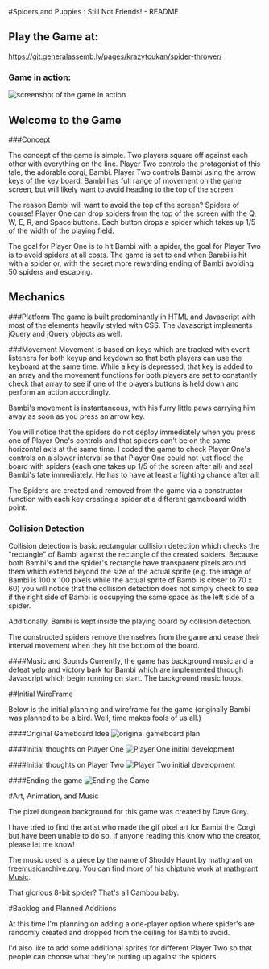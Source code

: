 #Spiders and Puppies : Still Not Friends! - README

## Play the Game at:
https://git.generalassemb.ly/pages/krazytoukan/spider-thrower/

### Game in action:
![screenshot of the game in action](https://i.imgur.com/FE9IVeA.png)

## Welcome to the Game

###Concept

The concept of the game is simple. Two players square off against each other with everything on the line. Player Two controls the protagonist of this tale, the adorable corgi, Bambi. Player Two controls Bambi using the arrow keys of the key board.  Bambi has full range of movement on the game screen, but will likely want to avoid heading to the top of the screen.

The reason Bambi will want to avoid the top of the screen? Spiders of course! Player One can drop spiders from the top of the screen with the Q, W, E, R, and Space buttons.  Each button drops a spider which takes up 1/5 of the width of the playing field. 

The goal for Player One is to hit Bambi with a spider, the goal for Player Two is to avoid spiders at all costs.  The game is set to end when Bambi is hit with a spider or, with the secret more rewarding ending of Bambi avoiding 50 spiders and escaping.

## Mechanics

###Platform
The game is built predominantly in HTML and Javascript with most of the elements heavily styled with CSS.  The Javascript implements jQuery and jQuery objects as well.


###Movement
Movement is based on keys which are tracked with event listeners for both keyup and keydown so that both players can use the keyboard at the same time.  While a key is depressed, that key is added to an array and the movement functions for both players are set to constantly check that array to see if one of the players buttons is held down and perform an action accordingly.

Bambi's movement is instantaneous, with his furry little paws carrying him away as soon as you press an arrow key.

You will notice that the spiders do not deploy immediately when you press one of Player One's controls and that spiders can't be on the same horizontal axis at the same time.  I coded the game to check Player One's controls on a slower interval so that Player One could not just flood the board with spiders (each one takes up 1/5 of the screen after all) and seal Bambi's fate immediately.  He has to have at least a fighting chance after all!

The Spiders are created and removed from the game via a constructor function with each key creating a spider at a different gameboard width point.

### Collision Detection
Collision detection is basic rectangular collision detection which checks the "rectangle" of Bambi against the rectangle of the created spiders.  Because both Bambi's and the spider's rectangle have transparent pixels around them which extend beyond the size of the actual sprite (e.g. the image of Bambi is 100 x 100 pixels while the actual sprite of Bambi is closer to 70 x 60) you will notice that the collision detection does not simply check to see if the right side of Bambi is occupying the same space as the left side of a spider.

Additionally, Bambi is kept inside the playing board by collision detection.

The constructed spiders remove themselves from the game and cease their interval movement when they hit the bottom of the board.

####Music and Sounds
Currently, the game has background music and a defeat yelp and victory bark for Bambi which are implemented through Javascript which begin running on start. The background music loops.

##Initial WireFrame

Below is the initial planning and wireframe for the game (originally Bambi was planned to be a bird. Well, time makes fools of us all.)

####Original Gameboard Idea
![original gameboard plan](https://i.imgur.com/JAPfPFG.jpg)

####Initial thoughts on Player One
![Player One initial development](https://i.imgur.com/nfMsHub.jpg)

####Initial thoughts on Player Two
![Player Two initial development](https://i.imgur.com/vmetwI5.jpg)

####Ending the game
![Ending the Game](https://i.imgur.com/bf0BMYT.jpg)

#Art, Animation, and Music

The pixel dungeon background for this game was created by Dave Grey.

I have tried to find the artist who made the gif pixel art for Bambi the Corgi but have been unable to do so. If anyone reading this know who the creator, please let me know!

The music used is a piece by the name of Shoddy Haunt by mathgrant on freemusicarchive.org.  You can find more of his chiptune work at [mathgrant Music](http://freemusicarchive.org/music/mathgrant/).

That glorious 8-bit spider? That's all Cambou baby.

#Backlog and Planned Additions

At this time I'm planning on adding a one-player option where spider's are randomly created and dropped from the ceiling for Bambi to avoid.

I'd also like to add some additional sprites for different Player Two so that people can choose what they're putting up against the spiders.